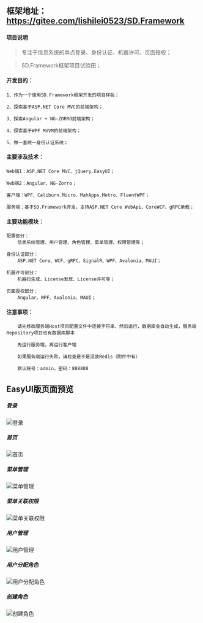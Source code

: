 ## 框架地址：https://gitee.com/lishilei0523/SD.Framework

#### 项目说明
> 专注于信息系统的单点登录、身份认证、机器许可、页面授权；

> SD.Framework框架项目试验田；

#### 开发目的：
    1、作为一个使用SD.Framework框架开发的项目样板；
        
    2、探索基于ASP.NET Core MVC的前端架构；

    3、探索Angular + NG-ZORRO前端架构；

    4、探索基于WPF MVVM的前端架构；

    5、做一套统一身份认证系统；

#### 主要涉及技术：
    Web端1：ASP.NET Core MVC、jQuery.EasyUI；

    Web端2：Angular、NG-Zorro；

    客户端：WPF、Caliburn.Micro、MahApps.Metro、FluentWPF；

    服务端：基于SD.Framework开发，支持ASP.NET Core WebApi、CoreWCF、gRPC承载；

#### 主要功能模块：
    配置部分：
        信息系统管理、用户管理、角色管理、菜单管理、权限管理等；

    身份认证部分：
        ASP.NET Core、WCF、gRPC、SignalR、WPF、Avalonia、MAUI；

    机器许可部分：
        机器码生成、License发放、License许可等；

    页面授权部分：
        Angular、WPF、Avalonia、MAUI；

#### 注意事项：
        请先修改服务端Host项目配置文件中连接字符串，然后运行，数据库会自动生成，服务端Repository项目也有数据库脚本

        先运行服务端，再运行客户端

        如果服务端运行失败，请检查是不是没装Redis（附件中有）

        默认账号：admin，密码：888888

## EasyUI版页面预览
##### 登录
![登录](https://git.oschina.net/uploads/images/2017/0529/175100_85d0afeb_372841.png "登录")
##### 首页
![首页](https://git.oschina.net/uploads/images/2017/0529/175138_4d6d131a_372841.jpeg "首页")
##### 菜单管理
![菜单管理](https://git.oschina.net/uploads/images/2017/0529/175208_075c0a11_372841.png "菜单管理")
##### 菜单关联权限
![菜单关联权限](https://git.oschina.net/uploads/images/2017/0529/175233_1c16ae98_372841.png "菜单关联权限")
##### 用户管理
![用户管理](https://git.oschina.net/uploads/images/2017/0529/175251_14e3c127_372841.png "用户管理")
##### 用户分配角色
![用户分配角色](https://git.oschina.net/uploads/images/2017/0529/175306_fd5487f1_372841.png "用户分配角色")
##### 创建角色
![创建角色](https://git.oschina.net/uploads/images/2017/0529/175358_a0e006c2_372841.png "创建角色")